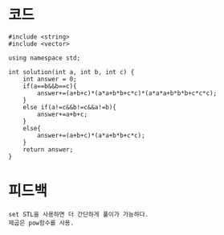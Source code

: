 # 코드

    #include <string>
    #include <vector>

    using namespace std;

    int solution(int a, int b, int c) {
        int answer = 0;
        if(a==b&&b==c){        
            answer+=(a+b+c)*(a*a+b*b+c*c)*(a*a*a+b*b*b+c*c*c);        
        }
        else if(a!=c&&b!=c&&a!=b){
            answer+=a+b+c;
        }
        else{
            answer+=(a+b+c)*(a*a+b*b+c*c);
        }    
        return answer;
    }

# 피드백

    set STL을 사용하면 더 간단하게 풀이가 가능하다.
    제곱은 pow함수를 사용.